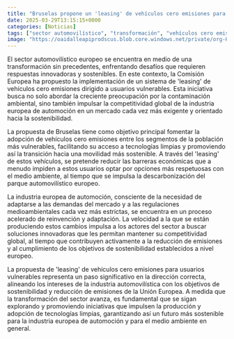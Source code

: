 ```yaml
---
title: "Bruselas propone un 'leasing' de vehículos cero emisiones para usuarios vulnerables"
date: 2025-03-29T13:15:15+0000
categories: [Noticias]
tags: ["sector automovilístico", "transformación", "vehículos cero emisiones", "leasing", "sostenibilidad", "industria europea", "tecnologías limpias."]
image: "https://oaidalleapiprodscus.blob.core.windows.net/private/org-HKmKxpuNw3Y88lm4EBrIPq0n/user-ZwiCXOggLL8ZNNKE2g7rXFmV/img-FzSjhEFUycZ2S8xOxHCMMy9d.png?st=2025-03-29T12%3A15%3A15Z&se=2025-03-29T14%3A15%3A15Z&sp=r&sv=2024-08-04&sr=b&rscd=inline&rsct=image/png&skoid=d505667d-d6c1-4a0a-bac7-5c84a87759f8&sktid=a48cca56-e6da-484e-a814-9c849652bcb3&skt=2025-03-29T10%3A06%3A14Z&ske=2025-03-30T10%3A06%3A14Z&sks=b&skv=2024-08-04&sig=UXoMp5/of5EzYJihc2L36e08GF/XUc44ztAYA7dyAko%3D"
---
```


El sector automovilístico europeo se encuentra en medio de una transformación sin precedentes, enfrentando desafíos que requieren respuestas innovadoras y sostenibles. En este contexto, la Comisión Europea ha propuesto la implementación de un sistema de 'leasing' de vehículos cero emisiones dirigido a usuarios vulnerables. Esta iniciativa busca no solo abordar la creciente preocupación por la contaminación ambiental, sino también impulsar la competitividad global de la industria europea de automoción en un mercado cada vez más exigente y orientado hacia la sostenibilidad.

La propuesta de Bruselas tiene como objetivo principal fomentar la adopción de vehículos cero emisiones entre los segmentos de la población más vulnerables, facilitando su acceso a tecnologías limpias y promoviendo así la transición hacia una movilidad más sostenible. A través del 'leasing' de estos vehículos, se pretende reducir las barreras económicas que a menudo impiden a estos usuarios optar por opciones más respetuosas con el medio ambiente, al tiempo que se impulsa la descarbonización del parque automovilístico europeo.

La industria europea de automoción, consciente de la necesidad de adaptarse a las demandas del mercado y a las regulaciones medioambientales cada vez más estrictas, se encuentra en un proceso acelerado de reinvención y adaptación. La velocidad a la que se están produciendo estos cambios impulsa a los actores del sector a buscar soluciones innovadoras que les permitan mantener su competitividad global, al tiempo que contribuyen activamente a la reducción de emisiones y al cumplimiento de los objetivos de sostenibilidad establecidos a nivel europeo.

La propuesta de 'leasing' de vehículos cero emisiones para usuarios vulnerables representa un paso significativo en la dirección correcta, alineando los intereses de la industria automovilística con los objetivos de sostenibilidad y reducción de emisiones de la Unión Europea. A medida que la transformación del sector avanza, es fundamental que se sigan explorando y promoviendo iniciativas que impulsen la producción y adopción de tecnologías limpias, garantizando así un futuro más sostenible para la industria europea de automoción y para el medio ambiente en general.
    